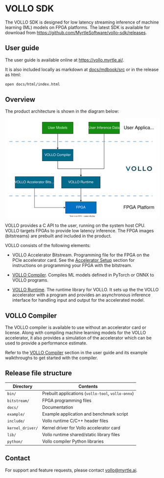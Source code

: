 # VOLLO SDK

The VOLLO SDK is designed for low latency streaming inference of machine
learning (ML) models on FPGA platforms.
The latest SDK is available for download from <https://github.com/MyrtleSoftware/vollo-sdk/releases>.

## User guide

The user guide is available online at <https://vollo.myrtle.ai/>.

It is also included locally as markdown at [docs/mdbook/src](docs/mdbook/src) or in the release as html:

```bash
open docs/html/index.html
```

## Overview

The product architecture is shown in the diagram below:

![System Architecture](docs/mdbook/src/assets/system-architecture.svg)

VOLLO provides a C API to the user, running on the system host CPU.
VOLLO targets FPGAs to provide low latency inference.
The FPGA images (bitstreams) are prebuilt and included in the product.

VOLLO consists of the following elements:

- VOLLO Accelerator Bitstream. Programming file for the FPGA on the PCIe
  accelerator card. See the [Accelerator Setup](https://vollo.myrtle.ai/accelerator-setup.html) section for
  instructions on programming your FPGA with the bitstream.

- [VOLLO Compiler](https://vollo.myrtle.ai/vollo-compiler.html). Compiles ML models defined in PyTorch
  or ONNX to VOLLO programs.

- [VOLLO Runtime](https://vollo.myrtle.ai/vollo-runtime.html). The runtime library for VOLLO. It
  sets up the the VOLLO accelerator with a program and provides an asynchronous inference interface
  for handling input and output for the accelerated model.

## VOLLO Compiler

The VOLLO compiler is available to use without an accelerator card or license.
Along with compiling machine learning models for the VOLLO accelerator,
it also provides a simulation of the accelerator which can be used to provide a performance estimate.

Refer to the [VOLLO Compiler](https://vollo.myrtle.ai/vollo-compiler.html)
section in the user guide and its example walkthroughs to get started with the
compiler.

## Release file structure

| Directory        | Contents                                           |
| ---------------- | -------------------------------------------------- |
| `bin/`           | Prebuilt applications (`vollo-tool`, `vollo-onnx`) |
| `bitstream/`     | FPGA programming files                             |
| `docs/`          | Documentation                                      |
| `example/`       | Example application and benchmark script           |
| `include/`       | Vollo runtime C/C++ header files                   |
| `kernel_driver/` | Kernel driver for Vollo accelerator card           |
| `lib/`           | Vollo runtime shared/static library files          |
| `python/`        | Vollo compiler Python libraries                    |

## Contact

For support and feature requests, please contact <vollo@myrtle.ai>.
